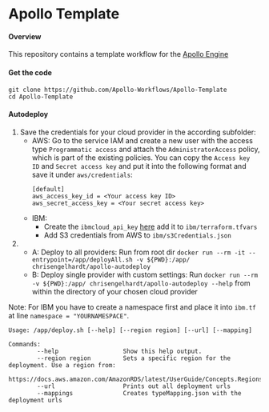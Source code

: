 # Apollo Template

#### Overview

This repository contains a template workflow for the [Apollo Engine](https://github.com/Apollo-Core)


#### Get the code

```
git clone https://github.com/Apollo-Workflows/Apollo-Template
cd Apollo-Template
```


#### Autodeploy
1. Save the credentials for your cloud provider in the according subfolder:
   - AWS: Go to the service IAM and create a new user with the access type `Programmatic access` and attach the `AdministratorAccess` policy, which is part of the existing policies. You can copy the `Access key ID` and `Secret access key` and put it into the following format and save it under `aws/credentials`:
        ```
        [default]
        aws_access_key_id = <Your access key ID>
        aws_secret_access_key = <Your secret access key>
        ```
   - IBM: 
     - Create the `ibmcloud_api_key` [here](https://cloud.ibm.com/iam/apikeys) add it to `ibm/terraform.tfvars`
     - Add S3 credentials from AWS to `ibm/s3Credentials.json`
2. 
   - A: Deploy to all providers:
        Run from root dir `docker run --rm -it --entrypoint=/app/deployAll.sh -v ${PWD}:/app/ chrisengelhardt/apollo-autodeploy`
   - B: Deploy single provider with custom settings:
        Run `docker run --rm -v ${PWD}:/app/ chrisengelhardt/apollo-autodeploy --help` from within the directory of your chosen cloud provider

Note: For IBM you have to create a namespace first and place it into `ibm.tf` at line `namespace = "YOURNAMESPACE"`.

```
Usage: /app/deploy.sh [--help] [--region region] [--url] [--mapping]

Commands:
        --help                  Show this help output.
        --region region         Sets a specific region for the deployment. Use a region from:
                                https://docs.aws.amazon.com/AmazonRDS/latest/UserGuide/Concepts.RegionsAndAvailabilityZones.html
        --url                   Prints out all deployment urls
        --mappings              Creates typeMapping.json with the deployment urls
```
